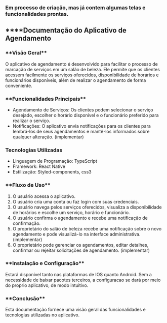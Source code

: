 ### Em processo de criação, mas já contem algumas telas e funcionalidades prontas.

## \***\*Documentação do Aplicativo de Agendamento

### \***\*Visão Geral\*\***

O aplicativo de agendamento é desenvolvido para facilitar o processo de marcação de serviços em um salão de beleza. Ele permite que os clientes acessem facilmente os serviços oferecidos, disponibilidade de horários e funcionários disponíveis, além de realizar o agendamento de forma conveniente.

### \***\*Funcionalidades Principais\*\***

- Agendamento de Serviços: Os clientes podem selecionar o serviço desejado, escolher o horário disponível e o funcionário preferido para realizar o serviço.
- Notificações: O aplicativo envia notificações para os clientes para lembrá-los de seus agendamentos e mantê-los informados sobre qualquer alteração. (implementar)

### **Tecnologias Utilizadas**

- Linguagem de Programação: TypeScript
- Framework: React Native
- Estilização: Styled-components, css3

### \***\*Fluxo de Uso\*\***

1. O usuário acessa o aplicativo.
2. O usuário cria uma conta ou faz login com suas credenciais.
3. O usuário navega pelos serviços oferecidos, visualiza a disponibilidade de horários e escolhe um serviço, horário e funcionário.
4. O usuário confirma o agendamento e recebe uma notificação de confirmação.
5. O proprietário do salão de beleza recebe uma notificação sobre o novo agendamento e pode visualizá-lo na interface administrativa. (implementar)
6. O proprietário pode gerenciar os agendamentos, editar detalhes, confirmar ou rejeitar solicitações de agendamento. (implementar)

### \***\*Instalação e Configuração\*\***

Estará disponível tanto nas plataformas de IOS quanto Android. Sem a necessidade de baixar pacotes terceiros, a configuracao se dará por meio do proprio aplicativo, de modo intuitivo.

### \***\*Conclusão\*\***

Esta documentação fornece uma visão geral das funcionalidades e tecnologias utilizadas no aplicativo.
